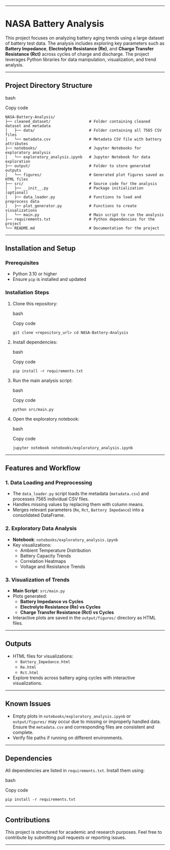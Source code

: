 
* * *

NASA Battery Analysis
=====================

This project focuses on analyzing battery aging trends using a large dataset of battery test data. The analysis includes exploring key parameters such as **Battery Impedance**, **Electrolyte Resistance (Re)**, and **Charge Transfer Resistance (Rct)** across cycles of charge and discharge. The project leverages Python libraries for data manipulation, visualization, and trend analysis.

* * *

Project Directory Structure
---------------------------

bash

Copy code

```
NASA-Battery-Analysis/
├── cleaned_dataset/                 # Folder containing cleaned dataset and metadata
│   ├── data/                        # Folder containing all 7565 CSV files
│   └── metadata.csv                 # Metadata CSV file with battery attributes
├── notebooks/                       # Jupyter Notebooks for exploratory analysis
│   └── exploratory_analysis.ipynb   # Jupyter Notebook for data exploration
├── output/                          # Folder to store generated outputs
│   └── figures/                     # Generated plot figures saved as HTML files
├── src/                             # Source code for the analysis
│   ├── __init__.py                  # Package initialization (optional)
│   ├── data_loader.py               # Functions to load and preprocess data
│   ├── plot_generator.py            # Functions to create visualizations
│   └── main.py                      # Main script to run the analysis
├── requirements.txt                 # Python dependencies for the project
└── README.md                        # Documentation for the project
```
* * *

Installation and Setup
----------------------

### Prerequisites

*   Python 3.10 or higher
*   Ensure `pip` is installed and updated

### Installation Steps

1.  Clone this repository:
    
    bash
    
    Copy code
    
    `git clone <repository_url> cd NASA-Battery-Analysis`
    
2.  Install dependencies:
    
    bash
    
    Copy code
    
    `pip install -r requirements.txt`
    
3.  Run the main analysis script:
    
    bash
    
    Copy code
    
    `python src/main.py`
    
4.  Open the exploratory notebook:
    
    bash
    
    Copy code
    
    `jupyter notebook notebooks/exploratory_analysis.ipynb`
    

* * *

Features and Workflow
---------------------

### 1\. **Data Loading and Preprocessing**

*   The `data_loader.py` script loads the metadata (`metadata.csv`) and processes 7565 individual CSV files.
*   Handles missing values by replacing them with column means.
*   Merges relevant parameters (`Re`, `Rct`, `Battery Impedance`) into a consolidated DataFrame.

### 2\. **Exploratory Data Analysis**

*   **Notebook**: `notebooks/exploratory_analysis.ipynb`
*   Key visualizations:
    *   Ambient Temperature Distribution
    *   Battery Capacity Trends
    *   Correlation Heatmaps
    *   Voltage and Resistance Trends

### 3\. **Visualization of Trends**

*   **Main Script**: `src/main.py`
*   Plots generated:
    *   **Battery Impedance vs Cycles**
    *   **Electrolyte Resistance (Re) vs Cycles**
    *   **Charge Transfer Resistance (Rct) vs Cycles**
*   Interactive plots are saved in the `output/figures/` directory as HTML files.

* * *

Outputs
-------

*   HTML files for visualizations:
    *   `Battery_Impedance.html`
    *   `Re.html`
    *   `Rct.html`
*   Explore trends across battery aging cycles with interactive visualizations.

* * *

Known Issues
------------

*   Empty plots in `notebooks/exploratory_analysis.ipynb` or `output/figures/` may occur due to missing or improperly handled data. Ensure the `metadata.csv` and corresponding files are consistent and complete.
*   Verify file paths if running on different environments.

* * *

Dependencies
------------

All dependencies are listed in `requirements.txt`. Install them using:

bash

Copy code

`pip install -r requirements.txt`

* * *

Contributions
-------------

This project is structured for academic and research purposes. Feel free to contribute by submitting pull requests or reporting issues.

* * *
